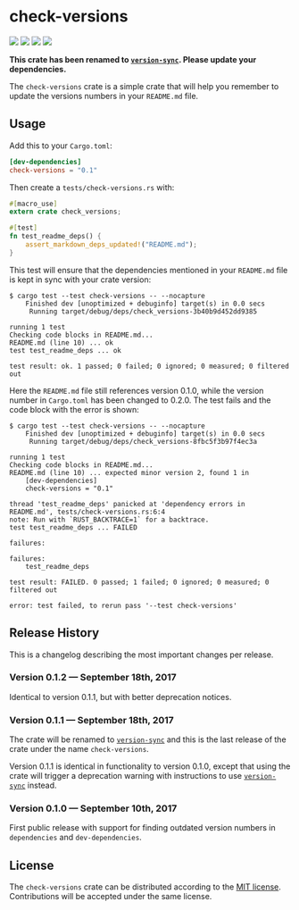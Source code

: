 # check-versions

[![](https://img.shields.io/crates/v/check-versions.svg)][crates-io]
[![](https://docs.rs/check-versions/badge.svg)][api-docs]
[![](https://travis-ci.org/mgeisler/check-versions.svg?branch=master)][travis-ci]
[![](https://ci.appveyor.com/api/projects/status/hy8camtdx5iiq26l?svg=true)][appveyor]

**This crate has been renamed to [`version-sync`][version-sync].
Please update your dependencies.**

The `check-versions` crate is a simple crate that will help you
remember to update the versions numbers in your `README.md` file.

## Usage

Add this to your `Cargo.toml`:
```toml
[dev-dependencies]
check-versions = "0.1"
```

Then create a `tests/check-versions.rs` with:
```rust
#[macro_use]
extern crate check_versions;

#[test]
fn test_readme_deps() {
    assert_markdown_deps_updated!("README.md");
}
```

This test will ensure that the dependencies mentioned in your
`README.md` file is kept in sync with your crate version:
```
$ cargo test --test check-versions -- --nocapture
    Finished dev [unoptimized + debuginfo] target(s) in 0.0 secs
     Running target/debug/deps/check_versions-3b40b9d452dd9385

running 1 test
Checking code blocks in README.md...
README.md (line 10) ... ok
test test_readme_deps ... ok

test result: ok. 1 passed; 0 failed; 0 ignored; 0 measured; 0 filtered out
```

Here the `README.md` file still references version 0.1.0, while the
version number in `Cargo.toml` has been changed to 0.2.0. The test
fails and the code block with the error is shown:

```
$ cargo test --test check-versions -- --nocapture
    Finished dev [unoptimized + debuginfo] target(s) in 0.0 secs
     Running target/debug/deps/check_versions-8fbc5f3b97f4ec3a

running 1 test
Checking code blocks in README.md...
README.md (line 10) ... expected minor version 2, found 1 in
    [dev-dependencies]
    check-versions = "0.1"

thread 'test_readme_deps' panicked at 'dependency errors in README.md', tests/check-versions.rs:6:4
note: Run with `RUST_BACKTRACE=1` for a backtrace.
test test_readme_deps ... FAILED

failures:

failures:
    test_readme_deps

test result: FAILED. 0 passed; 1 failed; 0 ignored; 0 measured; 0 filtered out

error: test failed, to rerun pass '--test check-versions'
```

## Release History

This is a changelog describing the most important changes per release.

### Version 0.1.2 — September 18th, 2017

Identical to version 0.1.1, but with better deprecation notices.

### Version 0.1.1 — September 18th, 2017

The crate will be renamed to [`version-sync`][version-sync] and this
is the last release of the crate under the name `check-versions`.

Version 0.1.1 is identical in functionality to version 0.1.0, except
that using the crate will trigger a deprecation warning with
instructions to use [`version-sync`][version-sync] instead.

### Version 0.1.0 — September 10th, 2017

First public release with support for finding outdated version numbers
in `dependencies` and `dev-dependencies`.

## License

The `check-versions` crate can be distributed according to the [MIT
license][mit]. Contributions will be accepted under the same license.

[version-sync]: https://crates.io/crates/version-sync
[crates-io]: https://crates.io/crates/check-versions
[api-docs]: https://docs.rs/check-versions/
[travis-ci]: https://travis-ci.org/mgeisler/check-versions
[appveyor]: https://ci.appveyor.com/project/mgeisler/check-versions
[mit]: LICENSE
